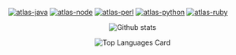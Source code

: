 [![atlas-java](https://github-readme-stats.vercel.app/api/pin/?username=epeios-q37&repo=atlas-java&show_owner=true)](https://github.com/epeios-q37/atlas-java)
[![atlas-node](https://github-readme-stats.vercel.app/api/pin/?username=epeios-q37&repo=atlas-node&show_owner=true&theme=vue)](https://github.com/epeios-q37/atlas-node)
[![atlas-perl](https://github-readme-stats.vercel.app/api/pin/?username=epeios-q37&repo=atlas-perl&show_owner=true&theme=graywhite)](https://github.com/epeios-q37/atlas-perl)
[![atlas-python](https://github-readme-stats.vercel.app/api/pin/?username=epeios-q37&repo=atlas-python&show_owner=true&theme=buefy)](https://github.com/epeios-q37/atlas-python)
[![atlas-ruby](https://github-readme-stats.vercel.app/api/pin/?username=epeios-q37&repo=atlas-ruby&show_owner=true&theme=flag-india)](https://github.com/epeios-q37/atlas-ruby)

<center>
  
![Github stats](https://github-readme-stats.vercel.app/api?username=epeios-q37&theme=buefy&show_icons=true&include_all_commits=true&hide_title=true)

![Top Languages Card](https://github-readme-stats.vercel.app/api/top-langs/?username=epeios-q37&layout=compact&langs_count=10&hide=php,css)

</center>
<!--
**epeios-q37/epeios-q37** is a ✨ _special_ ✨ repository because its `README.md` (this file) appears on your GitHub profile.

Here are some ideas to get you started:

- 🔭 I’m currently working on ...
- 🌱 I’m currently learning ...
- 👯 I’m looking to collaborate on ...
- 🤔 I’m looking for help with ...
- 💬 Ask me about ...
- 📫 How to reach me: ...
- 😄 Pronouns: ...
- ⚡ Fun fact: ...
-->
